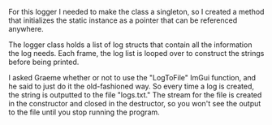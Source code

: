 For this logger I needed to make the class a singleton, so I created a method that initializes the static instance as a pointer that can be referenced anywhere.

The logger class holds a list of log structs that contain all the information the log needs. Each frame, the log list is looped over to construct the strings before being printed.

I asked Graeme whether or not to use the "LogToFile" ImGui function, and he said to just do it the old-fashioned way. So every time a log is created, the string is outputted to the file "logs.txt." The stream for the file is created in the constructor and closed in the destructor, so you won't see the output to the file until you stop running the program. 
